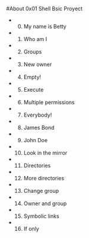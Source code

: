 #About 0x01 Shell Bsic Proyect
- 0. My name is Betty
- 1. Who am I
- 2. Groups
- 3. New owner
- 4. Empty! 
- 5. Execute
- 6. Multiple permissions
- 7. Everybody! 
- 8. James Bond
- 9. John Doe
- 10. Look in the mirror
- 11. Directories
- 12. More directories 
- 13. Change group
- 14. Owner and group
- 15. Symbolic links
- 16. If only